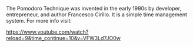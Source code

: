 The Pomodoro Technique was invented in the early 1990s by developer, entrepreneur, and author Francesco Cirillo. It is a simple time management system. For more info visit:

https://www.youtube.com/watch?reload=9&time_continue=10&v=VFW3Ld7JO0w